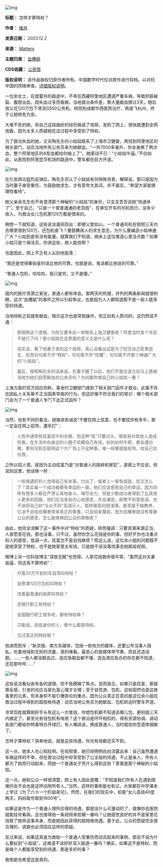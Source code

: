 ![img](https://chinadigitaltimes.net/chinese/files/2023/12/post-702813-656bfb1f35f82.)




**标题：** 怎样才算特权？  

**作者：** [维舟](https://chinadigitaltimes.net/space/维舟)  

**发表日期：** 2023.12.2  

**来源：** [Matters](https://matters.town/@1301071348/469989-%E6%80%8E%E6%A0%B7%E6%89%8D%E7%AE%97%E7%89%B9%E6%9D%83-bafybeib2x6mzh7ovjnhgyr3h7ftpxrebwo7h7r62siz3golq533igzgq2q)  

**主题归类：** [血槽姐](https://chinadigitaltimes.net/space/血槽姐)  

**CDS收藏：** [公民馆](https://chinadigitaltimes.net/space/%E5%85%AC%E6%B0%91%E9%A6%86)  

**版权说明：** 该作品版权归原作者所有。中国数字时代仅对原作进行存档，以对抗中国的网络审查。[详细版权说明](https://chinadigitaltimes.net/chinese/copyright)。


一位余女士，在度蜜月的路途中，不幸在西藏阿里地区遭遇严重车祸，导致肝脏破裂、腹腔出血，因失血过多而昏厥。当地救治条件差，靠大量献血撑过3天，随后其父花120万包下湾流G550公务机，转院到成都华西医院治疗，再直飞杭州，终于让她转危为安。


大难不死的她，将自己这段曲折的经历做成了视频，发到了网上，很快就遭到全网炮轰，因为太多人质疑她在这过程中享受到了特权。


为了救治失血的她，丈夫陶先生的小姑姑联系了上海市卫健委，再找到阿里地区的相关部门，动员当地所有公务员来为她献血，“一共7000多毫升，你全身换了两次血，整个阿里地区的A型血都给你输上了”。她感动不已：“小姑姑牛逼。”不仅如此，从医院到阿里昆莎机场的路途中，警车都在前方开道。


![img](https://chinadigitaltimes.net/chinese/files/2023/12/post-702813-656bfb1f8a437.png)


在引发舆论猛烈反弹后，陶先生否认了小姑姑有何特殊背景，解释说，那只是因为当时妻子身受重伤，为鼓励她求生，才有意夸大其词，并不属实，“希望大家能够理性看待”。


她父亲余先生也不肯澄清那个神秘的“小姑姑”的身份，只支支吾吾说她“快退休了”。至于自己，“只是一个普普通通的老百姓”，在单位开车的司机而已，没多少收入，为救治女儿包机那120万都是借来的。


稍想一下就知道，这些说法漏洞百出：即便父爱如山，一个普通司机在短短三天内去哪里借到120万，还包机直飞？要鼓舞病人的求生意志，为什么要编造小姑神通广大？小姑到底有没有能量，就算我们不知道，病床上这位难道心里没点数？如果小姑只是个保洁员，你讲这些，病人能信啊？


也是因此，网上不乏有人尖刻地奚落：


“我还是觉得秦始皇的话比他的可靠，也就是说，鬼话都比他说的可靠。”


“普通人包机，哈哈哈，我只是穷，又不是傻。”


![img](https://chinadigitaltimes.net/chinese/files/2023/12/post-702813-656bfb1fbefa6.png)


国内的医疗资源之紧张，普通人都有体会。那两天的热搜，并列的两条新闻就很刺眼，这次“血槽姐”的事件之所以引起争议，也是因为人人都知道那不是一般人能享受的待遇。


当地辩称之前就有献血，暗示这次也是常规操作，但正如有人质问的，这仍然说不通：



> 
> 那按照这个逻辑，为何又要多此一举联系上海卫健委呢？阿里当时发个号召不就行了吗？那小姑姑在这里面的意义又是什么呢？
> 
> 
> 说实话，看了他妻子发的这个视频，真心没看出这是为了纪念自己死里逃生，反而句句离不开“特权”，句句离不开“炫耀”，句句离不开那个神通广大的“小姑姑”。
> 
> 
> 最后，按照陶先生的话来说，在妻子醒了以后，他们不是应该立刻马上感谢当地为他们自愿鲜血的公务员吗？为何要吹嘘自己的小姑姑一番？
> 
> 
> 


上海方面的官方回应则称，事发时卫健部门接到了相关部门函件才救治，此事不存在因私人关系等不正当因素导致的行为，但这好像不符合我们的常识：哪个相关部门会为了一个普通人专门下达正式函件？


![img](https://chinadigitaltimes.net/chinese/files/2023/12/post-702813-656bfb2014320.png)


当然，也有不同的看法，胡锡进告诫说“不要在网上炫富，也不要炫你有多牛，那一定会在网上招骂，遭吊打”：



> 
> 人性中通常有炫富炫牛的劣根，但这种“炫”只要过头，很容易对其他人造成伤害。在生活中向身边的小圈子炫耀自己有钱，如何如何牛掰，都会遭白眼，更何况到互联网这个大广场上干这种事。唯一结果就是招骂，给自己拉仇恨。
> 
> 
> 


之所以招人恨，是因为主动炫富乃是“对普通人的挑衅和冒犯”，道德上不应该，但说到这里，他话锋一转：



> 
> 一些境遇好的人觉得自己有本事，付出了，或者上一辈有成就，炫又怎么了？其实每一个成功者都有幸运的一面，他们应该感恩自己的幸运，因为同样有很多人都在严肃认真地奋斗，竭尽全力，但是少数成功者得到了比其他人更多的回报。他们应当发自内心地感恩，并且谦逊，即使不刻意低调，也不该将自己的“与众不同”高调示人。那样做真的很浅薄，甚至属于缺教养，它决不会给炫耀者带来真正的尊重，只会招来蔑视，因为炫耀者就没有尊重公众的感受，怎么能够换回公众的尊敬呢？
> 
> 
> 


由此，他完全消解了这一事件中对“特权”的质疑，转而强调：只要资源来源正当，人家愿意花钱，那也没事，只不过，虽然你怎么花钱是你的事，但好歹你也注重点别人的感受，低调一点，炫富岂不是自找麻烦？照这么说，这位余小姐的问题既不是她享受了特权，也不是她家里太有钱，只是她不该没事找事去拍那段视频。


微博上另一位科技博主“深夜无眠”也觉得，人家花钱救命很平常，“虽然这对夫妻装逼，但这真不算特权”：



> 
> 开着20万不到的车自驾叫特权？
> 
> 
> 自费凑120万包机叫特权？
> 
> 
> 住着最普通的病房叫特权？
> 
> 
> 还银行职工有特权？
> 
> 
> 全国银行职工很多呢，都有特权嘛？
> 
> 
> 只能说，自低身份的人，看什么都是特权。
> 
> 
> 见过真正的特权嘛？
> 
> 
> 


他进而怒斥：“新京报、南方系媒体，包括一些地方的媒体，还要公布当事人隐私，吃着地域和无知的流量，真的难看。最恶心的是媒体带节奏，而且还造话题。……一些人都没献血过，连应急献血都不懂，连血液应急办的存在都不知道，还在那哔哔……”


![img](https://chinadigitaltimes.net/chinese/files/2023/12/post-702813-656bfb204973c.)


这些说法看似各有各的道理，但不免模糊了焦点。显而易见，如果只是炫富，那就算反感，引发的也应当是仇富心理才合理；至于自驾游、包机，这些固然也是这故事里的元素，但本身却不是引爆舆论的重点，因为公众真正在意的是这位余小姐在救治过程中得到的超规格待遇：动员当地公务员为她献血、包机转运时警车开道。


寻常百姓就算刚好手头有这么一大笔钱，你想包机都不知道去哪儿包，更别提三天内搞定了。甚至光有钱包机有啥用？这个救治是环环相扣的，得有资源协调、调动各部门都给你特事特办开绿灯。有人嘲讽说，换成普通人，当时就劝你签遗体捐献了。


怎样才算特权？简单地说，就是这些待遇，你光有钱都还买不到。


这一点，她本人也心知肚明。在视频里，她已经明明白白流露出来：自己虽然遭遇车祸这样的不幸，但在救治过程中却享受到了公主般的待遇，不止是亲人，所有人都为了她而行动起来，而她一个普通女子凭什么得到这些？答案是那个神秘的小姑姑。


这一点，她和公众一样很清楚，网上有人因此感慨：“不知道我们所有人在遇到困难时会不会也是这样动用所有人。”当然，这样的事倒是也有过，大家都在中学课本上学过《为了六十一个阶级弟兄》，然而，在我们的现实中，却是“女儿高烧40度两天，妈妈取号取到1600号”。


如果这是作为一个普通人理所应得的待遇，那就没什么可激动的了，就像你去医院就能挂号看病，这也值得拍一条视频来炫耀一番吗？让她感觉良好的并不是家里花钱救了她命这事本身，而是她因此获得的超规格待遇。基于此，公众的质疑完全是合理的，调查也必须回应这样的质疑。


反过来说，如果这真是为救助一个普通人受重伤而动员起来的事例，那且不说为什么要扯到“小姑姑”，这难道不该好好深入报道一番吗？确实，如果这不是特权，而是每个人都能享受到的待遇，那是多好的事？


我倒是也希望这是真的。

